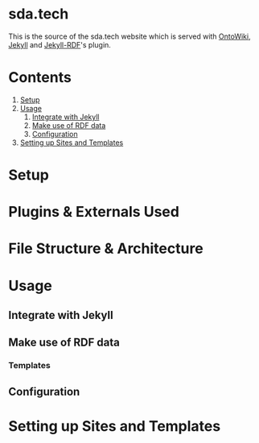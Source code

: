 # sda.tech
This is the source of the sda.tech website which is served with 
[OntoWiki](http://ontowiki.net), [Jekyll](https://jekyllrb.com/) and [Jekyll-RDF](https://github.com/white-gecko/jekyll-rdf)'s plugin.

# Contents

1. [Setup](#setup)
2. [Usage](#usage)
    1. [Integrate with Jekyll](#integrate-with-jekyll)
    2. [Make use of RDF data](#make-use-of-rdf-data)
    3. [Configuration](#configuration)
3. [Setting up Sites and Templates](#setting-up-sites-and-templates)

# Setup

# Plugins & Externals Used

# File Structure & Architecture 

# Usage

## Integrate with Jekyll

## Make use of RDF data

### Templates

## Configuration

# Setting up Sites and Templates

